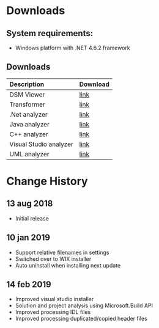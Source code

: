 # Downloads

## System requirements:
* Windows platform with .NET 4.6.2 framework

## Downloads

| Description            | Download                                                                                  |
|:-----------------------|-------------------------------------------------------------------------------------------|
| DSM Viewer             | [link](https://dsmsuite.github.io/downloads/DsmSuite.DsmViewer.Installer.msi)             |
| Transformer            | [link](https://dsmsuite.github.io/downloads/DsmSuite.Transformer.Installer.msi)           |
| .Net analyzer          | [link](https://dsmsuite.github.io/downloads/DsmSuite.Analyzer.DotNet.Installer.msi)       |
| Java analyzer          | [link](https://dsmsuite.github.io/downloads/DsmSuite.Analyzer.Jdeps.Installer.msi)        |
| C++ analyzer           | [link](https://dsmsuite.github.io/downloads/DsmSuite.Analyzer.Cpp.Installer.msi)          |
| Visual Studio analyzer | [link](https://dsmsuite.github.io/downloads/DsmSuite.Analyzer.VisualStudio.Installer.msi) |
| UML analyzer           | [link](https://dsmsuite.github.io/downloads/Analyzer.Uml.Installer.msi)                   |

# Change History

## 13 aug 2018

* Initial release 

## 10 jan 2019

* Support relative filenames in settings  
* Switched over to WIX installer
* Auto uninstall when installing next update  

## 14 feb 2019

* Improved visual studio installer
 * Solution and project analysis using Microsoft.Build API
 * Improved processing IDL files
 * Improved processing duplicated/copied header files 





